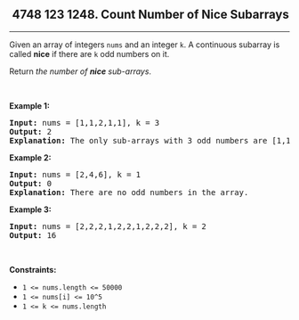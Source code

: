 <h2> 4748 123
1248. Count Number of Nice Subarrays</h2><hr><div><p>Given an array of integers <code>nums</code> and an integer <code>k</code>. A continuous subarray is called <strong>nice</strong> if there are <code>k</code> odd numbers on it.</p>

<p>Return <em>the number of <strong>nice</strong> sub-arrays</em>.</p>

<p>&nbsp;</p>
<p><strong class="example">Example 1:</strong></p>

<pre><strong>Input:</strong> nums = [1,1,2,1,1], k = 3
<strong>Output:</strong> 2
<strong>Explanation:</strong> The only sub-arrays with 3 odd numbers are [1,1,2,1] and [1,2,1,1].
</pre>

<p><strong class="example">Example 2:</strong></p>

<pre><strong>Input:</strong> nums = [2,4,6], k = 1
<strong>Output:</strong> 0
<strong>Explanation:</strong> There are no odd numbers in the array.
</pre>

<p><strong class="example">Example 3:</strong></p>

<pre><strong>Input:</strong> nums = [2,2,2,1,2,2,1,2,2,2], k = 2
<strong>Output:</strong> 16
</pre>

<p>&nbsp;</p>
<p><strong>Constraints:</strong></p>

<ul>
	<li><code>1 &lt;= nums.length &lt;= 50000</code></li>
	<li><code>1 &lt;= nums[i] &lt;= 10^5</code></li>
	<li><code>1 &lt;= k &lt;= nums.length</code></li>
</ul>
</div>